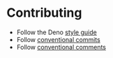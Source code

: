 # Contributing

- Follow the Deno [style guide](https://github.com/denoland/deno/blob/master/docs/contributing/style_guide.md)
- Follow [conventional commits](https://conventionalcommits.org)
- Follow [conventional comments](https://conventionalcomments.org)
